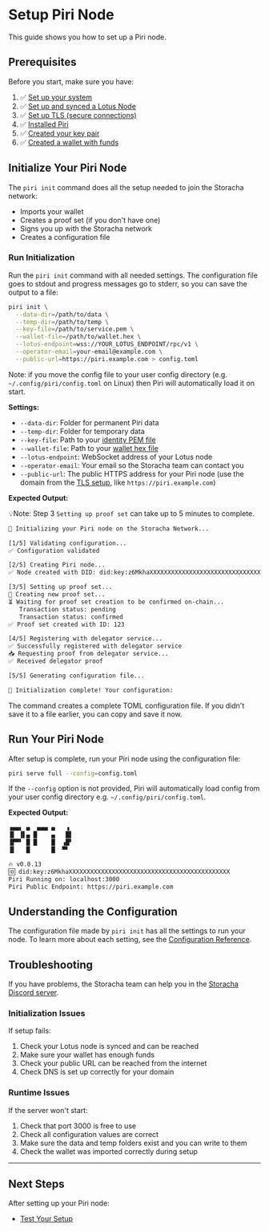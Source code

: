 # Setup Piri Node

This guide shows you how to set up a Piri node.

## Prerequisites

Before you start, make sure you have:

1. ✅ [Set up your system](../setup/prerequisites.md)
2. ✅ [Set up and synced a Lotus Node](../setup/prerequisites.md#filecoin-prerequisites)
3. ✅ [Set up TLS (secure connections)](../setup/tls-termination.md)
4. ✅ [Installed Piri](../setup/installation.md)
5. ✅ [Created your key pair](../setup/key-generation.md)
6. ✅ [Created a wallet with funds](../setup/prerequisites.md#funded-delegated-wallet)

## Initialize Your Piri Node

The `piri init` command does all the setup needed to join the Storacha network:
- Imports your wallet
- Creates a proof set (if you don't have one)
- Signs you up with the Storacha network
- Creates a configuration file

### Run Initialization

Run the `piri init` command with all needed settings. The configuration file goes to stdout and progress messages go to stderr, so you can save the output to a file:

```bash
piri init \
  --data-dir=/path/to/data \
  --temp-dir=/path/to/temp \
  --key-file=/path/to/service.pem \
  --wallet-file=/path/to/wallet.hex \
  --lotus-endpoint=wss://YOUR_LOTUS_ENDPOINT/rpc/v1 \
  --operator-email=your-email@example.com \
  --public-url=https://piri.example.com > config.toml
```

Note: if you move the config file to your user config directory (e.g. `~/.config/piri/config.toml` on Linux) then Piri will automatically load it on start.

**Settings:**
- `--data-dir`: Folder for permanent Piri data
- `--temp-dir`: Folder for temporary data
- `--key-file`: Path to your [identity PEM file](../setup/key-generation.md#generating-a-pem-file--did)
- `--wallet-file`: Path to your [wallet hex file](../setup/key-generation.md#preparing-your-wallet-file)
- `--lotus-endpoint`: WebSocket address of your Lotus node
- `--operator-email`: Your email so the Storacha team can contact you
- `--public-url`: The public HTTPS address for your Piri node (use the domain from the [TLS setup](../setup/tls-termination.md), like `https://piri.example.com`)

**Expected Output:**

💡Note: Step 3 `Setting up proof set` can take up to 5 minutes to complete.

```bash
🚀 Initializing your Piri node on the Storacha Network...

[1/5] Validating configuration...
✅ Configuration validated

[2/5] Creating Piri node...
✅ Node created with DID: did:key:z6MkhaXXXXXXXXXXXXXXXXXXXXXXXXXXXXXXXXXXXXXXXXXXXXX

[3/5] Setting up proof set...
📝 Creating new proof set...
⏳ Waiting for proof set creation to be confirmed on-chain...
   Transaction status: pending
   Transaction status: confirmed
✅ Proof set created with ID: 123

[4/5] Registering with delegator service...
✅ Successfully registered with delegator service
📥 Requesting proof from delegator service...
✅ Received delegator proof

[5/5] Generating configuration file...

🎉 Initialization complete! Your configuration:
```

The command creates a complete TOML configuration file. If you didn't save it to a file earlier, you can copy and save it now.

## Run Your Piri Node

After setup is complete, run your Piri node using the configuration file:

```bash
piri serve full --config=config.toml
```

If the `--config` option is not provided, Piri will automatically load config from your user config directory e.g. `~/.config/piri/config.toml`.

**Expected Output:**
```bash
▗▄▄▖ ▄  ▄▄▄ ▄   ▗
▐▌ ▐▌▄ █    ▄   █▌
▐▛▀▘ █ █    █  ▗█▘
▐▌   █      █  ▀▘

🔥 v0.0.13
🆔 did:key:z6MkhaXXXXXXXXXXXXXXXXXXXXXXXXXXXXXXXXXXXXXXXXXXXXX
Piri Running on: localhost:3000
Piri Public Endpoint: https://piri.example.com
```

## Understanding the Configuration

The configuration file made by `piri init` has all the settings to run your node. To learn more about each setting, see the [Configuration Reference](../setup/configuration.md).

## Troubleshooting

If you have problems, the Storacha team can help you in the [Storacha Discord server](https://discord.gg/pqa6Dn6RnP).

### Initialization Issues

If setup fails:
1. Check your Lotus node is synced and can be reached
2. Make sure your wallet has enough funds
3. Check your public URL can be reached from the internet
4. Check DNS is set up correctly for your domain

### Runtime Issues

If the server won't start:
1. Check that port 3000 is free to use
2. Check all configuration values are correct
3. Make sure the data and temp folders exist and you can write to them
4. Check the wallet was imported correctly during setup

---

## Next Steps

After setting up your Piri node:
- [Test Your Setup](../setup/validation.md)
